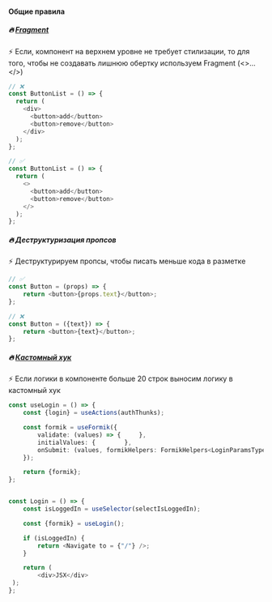 #### Общие правила

##### 🔥 [Fragment](https://react.dev/reference/react/Fragment)
⚡ Если, компонент на верхнем уровне не требует стилизации, то для того, чтобы не создавать лишнюю обертку используем Fragment (<>...</>) 
```ts copy showLineNumbers {4,7,14,17}
// ❌ 
const ButtonList = () => {
  return (
    <div>
      <button>add</button>
      <button>remove</button>
    </div>
  );
};

// ✅
const ButtonList = () => {
  return (
	<>
	  <button>add</button>
	  <button>remove</button>
	</>
  );
};
```

##### 🔥 Деструктуризация пропсов
⚡ Деструктурируем пропсы, чтобы писать меньше кода в разметке

```ts copy showLineNumbers
// ✅
const Button = (props) => {
	return <button>{props.text}</button>;
};

// ❌
const Button = ({text}) => {
	return <button>{text}</button>;
};
```


##### 🔥 [Кастомный хук](https://react.dev/learn/reusing-logic-with-custom-hooks)
⚡ Если логики в компоненте больше 20 строк выносим логику в кастомный хук

```ts copy showLineNumbers {17}
const useLogin = () => {
	const {login} = useActions(authThunks);

	const formik = useFormik({
		validate: (values) => {		},
		initialValues: {		},
		onSubmit: (values, formikHelpers: FormikHelpers<LoginParamsType>) => {},
	});

	return {formik};
};


const Login = () => {
	const isLoggedIn = useSelector(selectIsLoggedIn);

	const {formik} = useLogin();

	if (isLoggedIn) {
		return <Navigate to = {"/"} />;
	}

	return (
		<div>JSX</div>
 );
};

```
